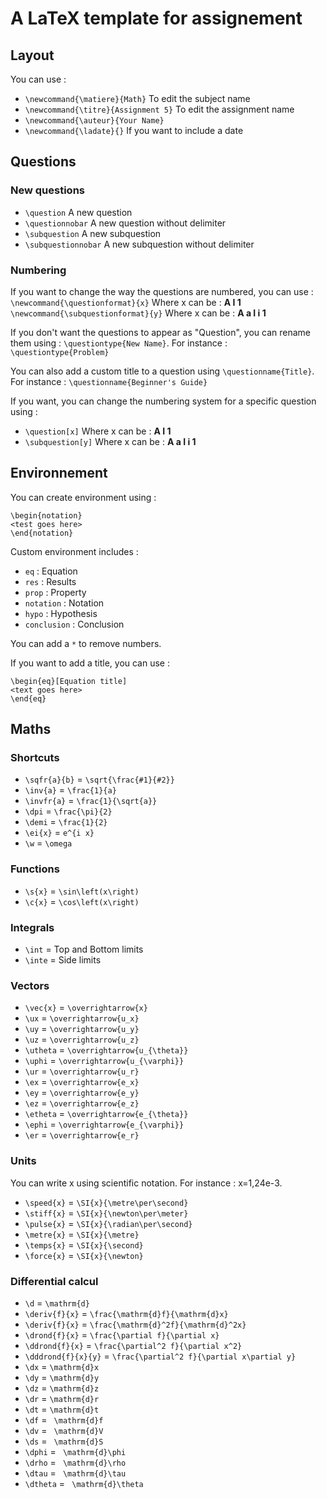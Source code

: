 # A LaTeX template for assignement

## Layout

You can use :
* ```\newcommand{\matiere}{Math}``` To edit the subject name
* ```\newcommand{\titre}{Assignment 5}``` To edit the assignment name
* ```\newcommand{\auteur}{Your Name}```
* ```\newcommand{\ladate}{}``` If you want to include a date

## Questions

### New questions

* ```\question``` A new question
* ```\questionnobar``` A new question without delimiter
* ```\subquestion``` A new subquestion
* ```\subquestionnobar```  A new subquestion without delimiter

### Numbering

If you want to change the way the questions are numbered, you can use :
```\newcommand{\questionformat}{x}``` Where x can be : **A I 1**
```\newcommand{\subquestionformat}{y}``` Where x can be : **A a I i 1**

If you don't want the questions to appear as "Question", you can rename them using : ```\questiontype{New Name}```.
For instance : ```\questiontype{Problem}```

You can also add a custom title to a question using ```\questionname{Title}```.
For instance : ```\questionname{Beginner's Guide}```

If you want, you can change the numbering system for a specific question using :
* ```\question[x]``` Where x can be : **A I 1**
* ```\subquestion[y]``` Where x can be : **A a I i 1**

## Environnement

You can create environment using :
```
\begin{notation}
<test goes here>
\end{notation}
```

Custom environment includes :
* ```eq``` : Equation
* ```res``` : Results
* ```prop``` : Property
* ```notation``` : Notation
* ```hypo``` : Hypothesis
* ```conclusion``` : Conclusion

You can add a ```*``` to remove numbers.

If you want to add a title, you can use :

```
\begin{eq}[Equation title]
<text goes here>
\end{eq}
```

## Maths

### Shortcuts

* ```\sqfr{a}{b}``` = ```\sqrt{\frac{#1}{#2}}```
* ```\inv{a}``` = ```\frac{1}{a}```
* ```\invfr{a}``` = ```\frac{1}{\sqrt{a}}```
* ```\dpi``` = ```\frac{\pi}{2}```
* ```\demi``` = ```\frac{1}{2}```
* ```\ei{x}``` = ```e^{i x}```
* ```\w``` = ```\omega```

### Functions
* ```\s{x}``` = ```\sin\left(x\right)```
* ```\c{x}``` = ```\cos\left(x\right)```

### Integrals
* ```\int``` = Top and Bottom limits
* ```\inte``` = Side limits

### Vectors
* ```\vec{x}``` = ```\overrightarrow{x}```
* ```\ux``` = ```\overrightarrow{u_x}```
* ```\uy``` = ```\overrightarrow{u_y}```
* ```\uz``` = ```\overrightarrow{u_z}```
* ```\utheta``` = ```\overrightarrow{u_{\theta}}```
* ```\uphi``` = ```\overrightarrow{u_{\varphi}}```
* ```\ur``` = ```\overrightarrow{u_r}```
* ```\ex``` = ```\overrightarrow{e_x}```
* ```\ey``` = ```\overrightarrow{e_y}```
* ```\ez``` = ```\overrightarrow{e_z}```
* ```\etheta``` = ```\overrightarrow{e_{\theta}}```
* ```\ephi``` = ```\overrightarrow{e_{\varphi}}```
* ```\er``` = ```\overrightarrow{e_r}```

### Units

You can write x using scientific notation. For instance : x=1,24e-3.

* ```\speed{x}``` = ```\SI{x}{\metre\per\second}```
* ```\stiff{x}``` = ```\SI{x}{\newton\per\meter}```
* ```\pulse{x}``` = ```\SI{x}{\radian\per\second}```
* ```\metre{x}``` = ```\SI{x}{\metre}```
* ```\temps{x}``` = ```\SI{x}{\second}```
* ```\force{x}``` = ```\SI{x}{\newton}```

### Differential calcul
* ```\d``` = ```\mathrm{d}```
* ```\deriv{f}{x}``` = ```\frac{\mathrm{d}f}{\mathrm{d}x}```
* ```\deriv{f}{x}``` = ```\frac{\mathrm{d}^2f}{\mathrm{d}^2x}```
* ```\drond{f}{x}``` = ```\frac{\partial f}{\partial x}```
* ```\ddrond{f}{x}``` = ```\frac{\partial^2 f}{\partial x^2}```
* ```\dddrond{f}{x}{y}``` = ```\frac{\partial^2 f}{\partial x\partial y}```
* ```\dx``` = ```\mathrm{d}x```
* ```\dy``` = ```\mathrm{d}y```
* ```\dz``` = ```\mathrm{d}z```
* ```\dr``` = ```\mathrm{d}r```
* ```\dt``` = ```\mathrm{d}t```
* ```\df``` = ``` \mathrm{d}f```
* ```\dv``` = ``` \mathrm{d}V```
* ```\ds``` = ``` \mathrm{d}S```
* ```\dphi``` = ``` \mathrm{d}\phi```
* ```\drho``` = ``` \mathrm{d}\rho```
* ```\dtau``` = ``` \mathrm{d}\tau```
* ```\dtheta``` = ``` \mathrm{d}\theta```






